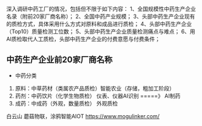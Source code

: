 深入调研中药工厂的情况，包括但不限于如下内容：
1、全国规模性中药生产企业名录（附前20家厂商名称）；
2、全国中药产业规模；
3、头部中药生产企业现有的质检方式，具体采用什么方式对原料和成品进行质检；
4、头部中药生产企业（Top10）质量检测工位数；
5、头部中药生产企业质量检测痛点与难点；
6、用AI质检取代人工质检，头部中药生产企业的付费意愿与付费条件；

## 中药生产企业前20家厂商名称

* 中药分类
1. 原料：中草药材（类属农产品质检）智能农业（存储，粗加工阶段）
2. 药剂：中药饮片（化学生物质检）  仪表、仪器AI识别 =====》 AI制药
3. 成药：中成药（外观，数量质检）  外观质检

白云山 蘑菇物联，涂鸦智能AIOT https://www.mogulinker.com/
